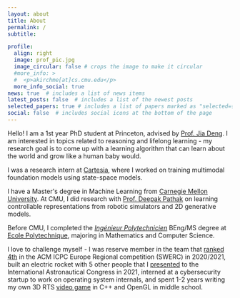 ```yaml
---
layout: about
title: About
permalink: /
subtitle: 

profile:
  align: right
  image: prof_pic.jpg
  image_circular: false # crops the image to make it circular
  #more_info: >
  #  <p>akirchme[at]cs.cmu.edu</p>
  more_info_social: true
news: true  # includes a list of news items
latest_posts: false  # includes a list of the newest posts
selected_papers: true # includes a list of papers marked as "selected={true}"
social: false  # includes social icons at the bottom of the page
---
```


Hello! I am a 1st year PhD student at Princeton, advised by [Prof. Jia Deng](https://www.cs.princeton.edu/~jiadeng/).
I am interested in topics related to reasoning and lifelong learning - my research goal is to come up with a learning algorithm that can learn about the world and grow like a human baby would.

I was a research intern at [Cartesia](https://cartesia.ai/), where I worked on training multimodal foundation models using state-space models.

I have a Master's degree in Machine Learning from [Carnegie Mellon University](https://www.ml.cmu.edu). At CMU, I did research with [Prof. Deepak Pathak](https://www.cs.cmu.edu/~dpathak) on learning controllable representations from robotic simulators and 2D generative models.

Before CMU, I completed the [_Ingénieur Polytechnicien_](https://programmes.polytechnique.edu/en/ingenieur-polytechnicien-program/ingenieur-polytechnicien-program) BEng/MS degree at [Ecole Polytechnique](https://www.polytechnique.edu), majoring in Mathematics and Computer Science. 

I love to challenge myself - I was reserve member in the team that [ranked 4th](https://swerc.eu/2020/theme/scoreboard/index.html) in the ACM ICPC Europe Regional competition (SWERC) in 2020/2021, built an electric rocket with 5 other people that I [presented](https://iafastro.directory/iac/paper/id/64940/summary/) to the International Astronautical Congress in 2021, interned at a cybersecurity startup to work on operating system internals, and spent 1-2 years writing my own 3D RTS [video game](https://bitbucket.org/akirchmeyer/astrowars/src/master/) in C++ and OpenGL in middle school.

<!-- 
Some papers I find exciting and would like to explore include: [DreamCoder](https://arxiv.org/abs/2006.08381), [Voyager](https://arxiv.org/abs/2305.16291), [MuZero](https://arxiv.org/abs/1911.08265) and [Generalist Neural Algorithmic Learner](https://arxiv.org/abs/2209.11142).

I also built an electric rocket that I [presented](https://iafastro.directory/iac/paper/id/64940/summary/) to the International Astronautical Congress.

My research interests lie at at the intersection of computer vision and artificial intelligence, . In particular, I am interested in 2D/3D scene understanding, self-supervised learning, multimodal machine learning in topics related to generalization and perception, with a focus on multimodal machine learning and 3D computer vision. 
-->
